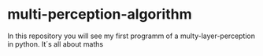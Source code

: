 # multi-perception-algorithm
In this repository you will see my first programm of a multy-layer-perception in python. It´s all about maths
